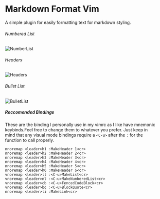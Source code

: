 Markdown Format Vim
===================

A simple plugin for easily formatting text for markdown styling.

###### Numbered List
![NumberList](http://i.imgur.com/j7gIoUe.gif)

###### Headers
![Headers](http://i.imgur.com/oF4Fadj.gif)

###### Bullet List
![BulletList](http://i.imgur.com/dVbJF9u.gif)


##### Reccomended Bindings
These are the binding I personally use in my vimrc as I like have mnemonic keybinds.Feel free to change them to whatever you prefer. Just keep in mind that any visual mode bindings require a `<C-u>` after the `:` for the function to call properly.

``` vim
nnoremap <leader>h1 :MakeHeader 1<cr>
nnoremap <leader>h2 :MakeHeader 2<cr>
nnoremap <leader>h3 :MakeHeader 3<cr>
nnoremap <leader>h4 :MakeHeader 4<cr>
nnoremap <leader>h5 :MakeHeader 5<cr>
nnoremap <leader>h6 :MakeHeader 6<cr>
vnoremap <leader>ll :<C-u>MakeList<cr>
vnoremap <leader>nl :<C-u>MakeNumberedList<cr>
vnoremap <leader>cb :<C-u>FencedCodeBlock<cr>
vnoremap <leader>bq :<C-u>BlockQuote<cr>
nnoremap <leader>li :MakeLink<cr>
```

